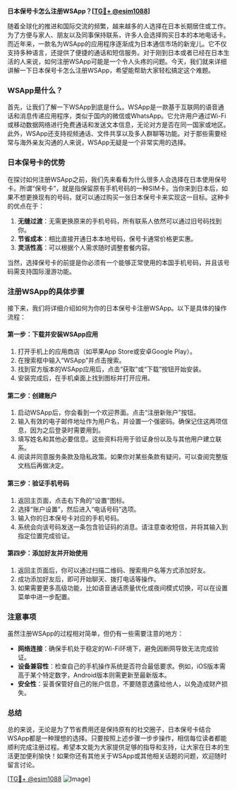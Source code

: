 **日本保号卡怎么注册WSApp？[[TG💪+ @esim1088](https://t.me/s/esim1088)]**

随着全球化的推进和国际交流的频繁，越来越多的人选择在日本长期居住或工作。为了方便与家人、朋友以及同事保持联系，许多人会选择购买日本的本地电话卡。而近年来，一款名为WSApp的应用程序逐渐成为日本通信市场的新宠儿。它不仅支持多种语言，还提供了便捷的通话和短信服务。对于刚到日本或者已经在日本生活的人来说，如何注册WSApp可能是一个令人头疼的问题。今天，我们就来详细讲解一下日本保号卡怎么注册WSApp，希望能帮助大家轻松搞定这个难题。

### WSApp是什么？

首先，让我们了解一下WSApp到底是什么。WSApp是一款基于互联网的语音通话和消息传递应用程序，类似于国内的微信或WhatsApp。它允许用户通过Wi-Fi或移动数据网络进行免费通话和发送文本信息，无论对方是否在同一国家或地区。此外，WSApp还支持视频通话、文件共享以及多人群聊等功能。对于那些需要经常与海外亲友沟通的人来说，WSApp无疑是一个非常实用的选择。

### 日本保号卡的优势

在探讨如何注册WSApp之前，我们先来看看为什么很多人会选择在日本使用保号卡。所谓“保号卡”，就是指保留原有手机号码的一种SIM卡。当你来到日本后，如果不想更换现有的号码，就可以通过购买一张日本保号卡来实现这一目标。这种卡的优点在于：

1. **无缝过渡**：无需更换原来的手机号码，所有联系人依然可以通过旧号码找到你。
2. **节省成本**：相比直接开通日本本地号码，保号卡通常价格更实惠。
3. **灵活性高**：可以根据个人需求随时调整套餐内容。

当然，选择保号卡的前提是你必须有一个能够正常使用的本国手机号码，并且该号码需支持国际漫游功能。

### 注册WSApp的具体步骤

接下来，我们将详细介绍如何为你的日本保号卡注册WSApp。以下是具体的操作流程：

#### 第一步：下载并安装WSApp应用

1. 打开手机上的应用商店（如苹果App Store或安卓Google Play）。
2. 在搜索框中输入“WSApp”并点击搜索。
3. 找到官方版本的WSApp应用后，点击“获取”或“下载”按钮开始安装。
4. 安装完成后，在手机桌面上找到图标并打开应用。

#### 第二步：创建账户

1. 启动WSApp后，你会看到一个欢迎界面。点击“注册新账户”按钮。
2. 输入有效的电子邮件地址作为用户名，并设置一个强密码。确保记住这两项信息，因为之后登录时需要用到。
3. 填写姓名和其他必要信息。这些资料将用于验证身份以及与其他用户建立联系。
4. 阅读并同意服务条款及隐私政策。如果你对某些条款有疑问，可以查阅完整版文档后再做决定。

#### 第三步：验证手机号码

1. 返回主页面，点击右下角的“设置”图标。
2. 选择“账户设置”，然后进入“电话号码”选项。
3. 输入你的日本保号卡对应的手机号码。
4. 系统会向该号码发送一条包含验证码的消息。请注意查收短信，并将其输入到指定位置完成验证。

#### 第四步：添加好友并开始使用

1. 返回主页面后，你可以通过扫描二维码、搜索用户名等方式添加好友。
2. 成功添加好友后，即可开始聊天、拨打电话等操作。
3. 如果需要更多高级功能，比如语音通话质量优化或夜间模式切换，可以在设置菜单中进一步配置。

### 注意事项

虽然注册WSApp的过程相对简单，但仍有一些需要注意的地方：

- **网络连接**：确保手机处于稳定的Wi-Fi环境下，避免因断网导致无法完成验证。
- **设备兼容性**：检查自己的手机操作系统是否符合最低要求。例如，iOS版本需高于某个特定数字，Android版本则需更新至最新版本。
- **安全性**：妥善保管好自己的账户信息，不要随意透露给他人，以免造成财产损失。

### 总结

总的来说，无论是为了节省费用还是保持原有的社交圈子，日本保号卡结合WSApp都是一种理想的选择。只要按照上述步骤一步步操作，相信每位读者都能顺利完成注册过程。希望本文能为大家提供足够的指导和支持，让大家在日本的生活更加便利愉快！如果你还有其他关于WSApp或其他相关话题的问题，欢迎随时留言讨论。

[[TG💪+ @esim1088](https://t.me/s/esim1088) ![Image](https://i.postimg.cc/4NQfJmqS/Snipaste-2025-05-13-00-14-12.png)]
